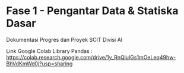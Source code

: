 # Fase 1 - Pengantar Data & Statiska Dasar
Dokumentasi Progres dan Proyek SCIT Divisi AI

Link Google Colab
Library Pandas : https://colab.research.google.com/drive/1y_RnQluIGs1mOeLeq49hw-BhVdKmWd0j?usp=sharing
